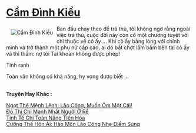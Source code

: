 <a href="https://truyentiki.com/cam-dinh-kieu.30553/" title="Cẩm Đình Kiều"><h1>Cẩm Đình Kiều</h1></a><div style="display:table"><img align="right" style="float: left; padding: 10px;" src="https://truyentiki.com/a/img/str/src/30553.jpg" alt="Cẩm Đình Kiều">Ban đầu chạy theo để trả thù, tôi không ngờ rằng ngoài việc trả thù, cuộc đời này còn có một chương tuyệt vời chỉ thuộc về cô ấy ... Khi cô ấy bằng lòng với chính mình và trở thành một phụ nữ cấp cao, ai đó bất chợt lẩm bẩm bên tai cô ấy và thì thầm: nợ tôi Tài khoản không được phép! <p></p> Tinh ranh <p></p> Toàn văn không có khả năng, hy vọng được biết ...</div><p><br><b>Truyện Hay Khác :</b></p><a href="https://truyentiki.com/ngot-the-menh-lenh-lao-cong-muon-om-mot-cai.30552/" alt="Ngọt Thê Mệnh Lệnh: Lão Công, Muốn Ôm Một Cái!">Ngọt Thê Mệnh Lệnh: Lão Công, Muốn Ôm Một Cái!</a><br/><a href="https://truyentiki.wordpress.com/2020/06/08/do-thi-chi-manh-nhat-nguoi-o-re/" alt="Đô Thị Chi Mạnh Nhất Người Ở Rể">Đô Thị Chi Mạnh Nhất Người Ở Rể</a><br/><a href="https://truyentiki.wordpress.com/2020/06/08/tinh-te-chi-toan-nang-tien-hoa/" alt="Tinh Tế Chi Toàn Năng Tiến Hóa">Tinh Tế Chi Toàn Năng Tiến Hóa</a><br/><a href="https://github.com/nownovels/top500/tree/master/truyenhay/33471/" alt="Cường Thế Hôn Ái: Hào Môn Lão Công Nhẹ Điểm Sủng">Cường Thế Hôn Ái: Hào Môn Lão Công Nhẹ Điểm Sủng</a><br/>